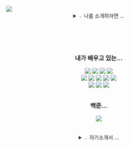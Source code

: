 <img src="https://capsule-render.vercel.app/api?type=Waving&color=auto&height=200&section=header&text=안녕하세요%20전보경입니다&fontSize=50" />
<!-- <h1 align="center">전보경~~</h1> -->
<br>
<div align="center">
<details>
<summary>
  <img src="https://raw.githubusercontent.com/Tarikul-Islam-Anik/Animated-Fluent-Emojis/master/Emojis/Hand%20gestures/Eyes.png" alt="Eyes" width="2%" /> 나를 소개하자면 ... 
</summary>
⏏안녕하세요 하루하루 성장하는 전보경입니다.<br>
✔ 2024.03~2024.12 한국폴리텍대학교 성남캠퍼스 인공지능소프트웨어과 하이테크 과정을 이수하였습니다.<br>
<!-- ✔ JAVA, mybatis, Spring, HTML, CSS, JavaScript, python, Anaconda, jupyter notebook, Oracle <br>&nbsp&nbsp ,AWS, Apache Tomcat을 사용해본 경험이 있습니다. -->

</details>
</div>

<div align="center">
<h3>내가 배우고 있는...</h3>
  <a href="" target="_blank"><img src="https://img.shields.io/badge/Java-7F2B7B?style=flat&logo=java&logoColor=001E59"/></a>
  <a href="" target="_blank"><img src="https://img.shields.io/badge/JSS-F7DF1E?style=flat&logo=jss&logoColor=000000"/></a>
  <a href="" target="_blank"><img src="https://img.shields.io/badge/spring-527FFF?\style=flat&logo=spring&logoColor=001E59"/></a>
  <a href="" target="_blank"><img src="https://img.shields.io/badge/html5-F98309?style=flat&logo=html5&logoColor=001E59"/></a><br>
  <a href="" target="_blank"><img src="https://img.shields.io/badge/css3-C925D1?style=flat&logo=css3&logoColor=001E59"/></a>
  <a href="" target="_blank"><img src="https://img.shields.io/badge/JavaScript-F0AD4E?style=flat&logo=javascript&logoColor=001E59"/></a>
  <a href="" target="_blank"><img src="https://img.shields.io/badge/python-13ADC7?style=flat&logo=python&logoColor=001E59"/></a>
  <a href="" target="_blank"><img src="https://img.shields.io/badge/anaconda-44A833?style=flat&logo=anaconda&logoColor=001E59"/></a>
  <a href="" target="_blank"><img src="https://img.shields.io/badge/jupyter-8DC63F?style=flat&logo=jupyter&logoColor=001E59"/></a>
  <br>
  <a href="" target="_blank"><img src="https://img.shields.io/badge/oracle-F80000?style=flat&logo=oracle&logoColor=001E59"/></a>
  <a href="" target="_blank"><img src="https://img.shields.io/badge/amazonwebservices-232F3E?style=flat&logo=amazonwebservices&logoColor=FFFFFF"/></a>
  <a href="" target="_blank"><img src="https://img.shields.io/badge/apachetomcat-F8DC75?style=flat&logo=apachetomcat&logoColor=001E59"/></a>
</div>
<h6></h6>
<div align="center">
<h3>백준...</h3>
<img align='center' src="http://mazassumnida.wtf/api/v2/generate_badge?boj=jb_0162"> </div>
<h6></h6>
<div align="center">
<details>
<summary>
  <img src="https://raw.githubusercontent.com/Tarikul-Islam-Anik/Animated-Fluent-Emojis/master/Emojis/Hand%20gestures/Eyes.png" alt="Eyes" width="2%" /> 자기소개서 ... 
</summary>
[어려운 일도 포기하지 않고 끝까지 버틸 수 있는 사람입니다.]
java를 배우면서 처음 시작하게 된 프로젝트가 mail 서비스 프로젝트였습니다. 프로그램에 관해서 배우면서 처음 시작하게 된 프로젝트는 생각보다 더 어렵고 예상과 다른 점들이 많았습니다. 완성을 할 수 있을지에 대한 고민과 막막함이 컸습니다. 그래도 포기하지 말고 최선을 다하자는 생각으로 주말에도 나오게 되었고 주변 사람들에게 많이 물어보기도 하여 무사히 프로젝트를 끝낼 수 있었습니다. 예상과 다른 어려운 일이 있을 때는 지치고 포기하고 싶을 때도 많았지만 결국에는 포기하지 않고 끝까지 버틸 수 있는 장점을 가지고 있습니다.
<br>
<br>
[ 성장할 수 있는 이유는 도전하는 자세입니다 ]
IT와 관련이 없었던 저는 우연히 한국폴리텍대학교 하이테크 과정에 대해서 알게 되었습니다. 이후 인공지능소프트웨어과를 들어와서 IT와 관련된 수업을 듣게 되었고 어려운 점이 많았습니다. 처음 배우게 된 JAVA와 리눅스, SQL은 따라가기에도 벅찼습니다. 그러나 프로그래밍 언어들을 배우고 이후 끝내지 못할 것 같았던 프로젝트를 끝냈을 때는 신기하고 뿌듯하였습니다. 이후에는 남들보다 프로그래밍 언어를 잘하고 싶다는 목표 의식도 생기게 되었습니다. 전공과 관련이 없었던 과정을 듣는 것은 새로운 도전이었지만 덕분에 결과가 나왔을 때의 새로운 재미를 알게 되었고 새로운 목표를 가지게 되었습니다.
<br>  
<br>
[목표를 위해 집중하며 후회없이 노력할 수 있는 사람입니다.]
한번 목표를 세운 이후에는 나중에 후회하지 말자는 생각을 합니다. 어렸을 때부터 경찰이라는 목표를 가지고 있었습니다. 자연스럽게 관련된 학과에 진학하며 목표로 나아갈 수 있는 공부를 하게 되었습니다. 시험 기간에는 새벽까지 공부를 하였고 평소에는 책 대신 판례들을 읽었습니다. 덕분에 장학금을 받은 적도 있으며 4.0이라는 학점으로 졸업하게 되었습니다. 또한 체력을 키우기 위해서 복싱을 다녔습니다. 복싱을 다니며 다양한 경험을 하자는 생각과 동시에 후회하지 말자는 생각으로 생활체육대회를 준비하였습니다. 체중을 감량하고 준비하는 과정은 힘들었지만 결국에는 우승을 하게 되었습니다. 노력하는 과정은 마냥 즐겁고 행복하지는 않았지만 목표가 있었기에 좋은 기억으로 남아 후회하지 않습니다. 이처럼 목표를 위해 노력하고 후회없이 집중할 수 있는 사람입니다.
<br><br>
[어떠한 상황에서도 긍정적으로 나아가려고 노력합니다.]
경찰이라는 직업은 어떤 상황에 놓이더라도 두려움이 없어야 된다는 직업관을 가지고 있습니다. 최근에 자주 일어났던 강력 사건들과 인접한 지역에서 일어난 사고 등을 보며 스스로 고민하던 날들이 많았습니다. 내가 경찰이 된다면 어떤 상황이라도 두려움 없이 나갈 수 있을까 하는 고민을 하게 되었습니다. 경찰이라는 직업 말고는 어떤 직업을 선택해야 할지 막막하였을 때 가족의 권유로 하이테크 과정을 알게 되었습니다. 컴퓨터공학과인 친언니의 영향으로 인공지능소프트웨어과에 지원하였습니다. 이와 같이 저는 고민을 하더라도 결국에는 긍정적으로 새로운 길을 찾으려고 노력합니다.


</details>
<!--
**jeon87946/jeon87946** is a ✨ _special_ ✨ repository because its `README.md` (this file) appears on your GitHub profile.

Here are some ideas to get you started:

- 🔭 I’m currently working on ...
- 🌱 I’m currently learning ...
- 👯 I’m looking to collaborate on ...
- 🤔 I’m looking for help with ...
- 💬 Ask me about ...
- 📫 How to reach me: ...
- 😄 Pronouns: ...
- ⚡ Fun fact: ...
-->

